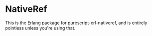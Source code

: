 NativeRef
===

This is the Erlang package for purescript-erl-nativeref, and is entirely pointless unless you're using that. 
